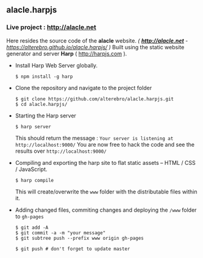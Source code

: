 ## alacle.harpjs

### Live project : http://alacle.net

Here resides the source code of the **alacle** website. *( **http://alacle.net** - https://alterebro.github.io/alacle.harpjs/ )*
Built using  the static website generator and server **Harp** ( http://harpjs.com ).

- Install Harp Web Server globally.

	```
	$ npm install -g harp
	```

- Clone the repository and navigate to the project folder

	```
	$ git clone https://github.com/alterebro/alacle.harpjs.git
	$ cd alacle.harpjs/
	```

- Starting the Harp server

	```
	$ harp server
	```
	This should return the message : `Your server is listening at http://localhost:9000/`
	You are now free to hack the code and see the results over `http://localhost:9000/`

- Compiling and exporting the harp site to flat static assets – HTML / CSS / JavaScript.

	```
	$ harp compile
	```
	This will create/overwrite the `www` folder with the distributable files within it.

- Adding changed files, commiting changes and deploying the `/www` folder to `gh-pages`

	```
	$ git add -A
	$ git commit -a -m "your message"
	$ git subtree push --prefix www origin gh-pages
	```

	```
	$ git push # don't forget to update master
	```

